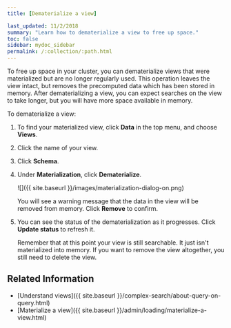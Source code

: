 ```yaml
---
title: [Dematerialize a view]

last_updated: 11/2/2018
summary: "Learn how to dematerialize a view to free up space."
toc: false
sidebar: mydoc_sidebar
permalink: /:collection/:path.html
---
```


To free up space in your cluster, you can dematerialize views that were materialized but are no longer regularly used. This operation leaves the view intact, but removes the precomputed data which has been stored in memory. After dematerializing a view, you can expect searches on the view to take longer, but you will have more space available in memory.

To dematerialize a view:

1. To find your materialized view, click **Data** in the top menu, and choose **Views**.
2. Click the name of your view.
3. Click **Schema**.
6. Under **Materialization**, click **Dematerialize**.

   ![]({{ site.baseurl }}/images/materialization-dialog-on.png)

   You will see a warning message that the data in the view will be removed from memory. Click **Remove** to confirm.

7. You can see the status of the dematerialization as it progresses. Click **Update status** to refresh it.

   Remember that at this point your view is still searchable. It just isn't materialized into memory. If you want to remove the view altogether, you still need to delete the view.

## Related Information

-   [Understand views]({{ site.baseurl }}/complex-search/about-query-on-query.html)  
-   [Materialize a view]({{ site.baseurl }}/admin/loading/materialize-a-view.html)  
